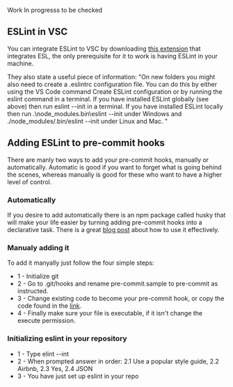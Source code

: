 Work In progresss to be checked

## ESLint in VSC
You can integrate ESLint to VSC by downloading [this extension](https://marketplace.visualstudio.com/items?itemName=dbaeumer.vscode-eslint) that integrates ESL, the only prerequisite for it to work is having ESLint in your machine. 

They also state a useful piece of information: "On new folders you might also need to create a .eslintrc configuration file. You can do this by either using the VS Code command Create ESLint configuration or by running the eslint command in a terminal. If you have installed ESLint globally (see above) then run eslint --init in a terminal. If you have installed ESLint locally then run .\node_modules\.bin\eslint --init under Windows and ./node_modules/.bin/eslint --init under Linux and Mac.
"

## Adding ESLint to pre-commit hooks
There are manly two ways to add your pre-commit hooks, manually or automatically. Automatic is good if you want to forget what is going behind the scenes, whereas manually is good for these who want to have a higher level of control.

### Automatically
If you desire to add automatically there is an npm package called husky that will make your life easier by turning adding pre-commit hooks into a declarative task. There is a great [blog post](https://medium.com/netscape/git-hooks-with-husky-8b98f2556363) about how to use it effectively.

### Manualy adding it

To add it manyally just follow the four simple steps:
- 1 - Initialize git
- 2 - Go to .git/hooks and rename pre-commit.sample to pre-commit as instructed.
- 3 - Change existing code to become your pre-commit hook, or copy the code found in the [link](https://gist.github.com/rashtay/328da46a99a9d7c746636df1cf769675
).
- 4 - Finally make sure your file is executable, if it isn't change the execute permission.

### Initializing eslint in your repository
- 1 - Type elint --int
- 2 - When prompted answer in order: 2.1 Use a popular style guide, 2.2 Airbnb, 2.3 Yes, 2.4 JSON
- 3 - You have just set up eslint in your repo
